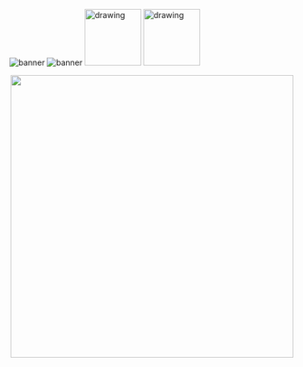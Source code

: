 ![banner](https://i.ibb.co/48tdRY1/README-md-MAtheus-Barbosa-Almeida-3.gif)
![banner](https://i.ibb.co/sqzMhVC/README-md-MAtheus-Barbosa-Almeida-6.gif)
[<img src="https://i.ibb.co/XsjZNPp/1659969092851.png" alt="drawing" style="width:100px;"/>](https://www.linkedin.com/in/matheusbarbosa-an%C3%A1lise-dados/) [<img src="https://i.ibb.co/ByDfYrf/bot-o-clique-aqui-png-5.png" alt="drawing" style="width:100px;"/>](mailto:matheus1416.java@gmail.com)

<p align="center"><img src="https://github-readme-stats.vercel.app/api?username=MatheusB2002&show_icons=true&theme=midnight-purple" width=500> 
